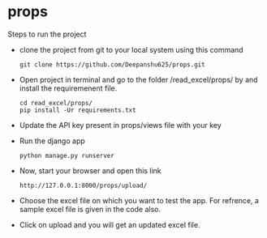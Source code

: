# props

Steps to run the project
* clone the project from git to your local system using this command
  ```
  git clone https://github.com/Deepanshu625/props.git
  ```
* Open project in terminal and go to the folder /read_excel/props/ by and install the requiremenent file.
  ```
  cd read_excel/props/
  pip install -Ur requirements.txt
  ```
* Update the API key present in props/views file with your key

* Run the django app
  ```
  python manage.py runserver
  ```
* Now, start your browser and open this link  
  ```
  http://127.0.0.1:8000/props/upload/
  ```
* Choose the excel file on which you want to test the app. For refrence, a sample excel file is given in the code also.

* Click on upload and you will get an updated excel file.
